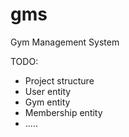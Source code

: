 # gms
Gym Management System

TODO:

- Project structure
- User entity
- Gym entity
- Membership entity
- .....
